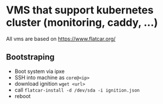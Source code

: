 # VMS that support kubernetes cluster (monitoring, caddy, ...)
All vms are based on https://www.flatcar.org/

## Bootstraping
- Boot system via ipxe
- SSH into machine as `core@<ip>`
- download ignition `wget <url>`
- call `flatcar-install -d /dev/sda -i ignition.json`
- reboot